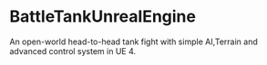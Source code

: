 # BattleTankUnrealEngine
An open-world head-to-head tank fight with simple AI,Terrain and advanced control system in UE 4.
